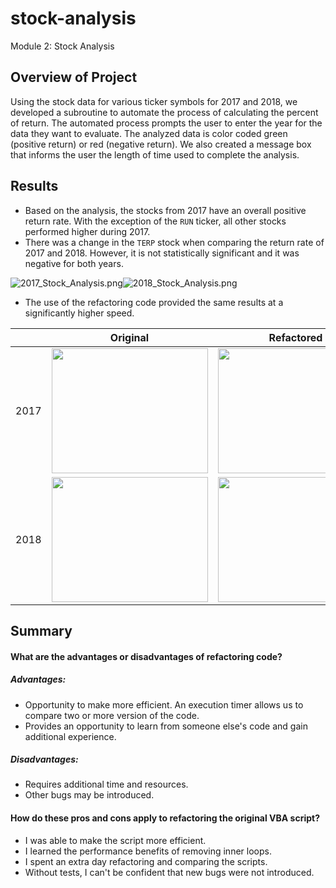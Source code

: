# stock-analysis
Module 2: Stock Analysis

## Overview of Project
Using the stock data for various ticker symbols for 2017 and 2018, we developed a subroutine to automate the process of calculating the percent of return. The automated process prompts the user to enter the year for the data they want to evaluate. The analyzed data is color coded green (positive return) or red (negative return). We also created a message box that informs the user the length of time used to complete the analysis. 

## Results
- Based on the analysis, the stocks from 2017 have an overall positive return rate. With the exception of the `RUN` ticker, all other stocks performed higher during 2017.
- There was a change in the `TERP` stock when comparing the return rate of 2017 and 2018. However, it is not statistically significant and it was negative for both years.

![2017_Stock_Analysis.png](2017_Stock_Analysis.png)![2018_Stock_Analysis.png](2018_Stock_Analysis.png)	



- The use of the refactoring code provided the same results at a significantly higher speed.

| | Original | Refactored |
| :--: | :--: | :--: |
| 2017 | <img src="Original_2017.png" width="250" height="200"> | <img src="VBA_Challenge_2017.png" width="250" height="200"> |
| 2018 | <img src="Original_2018.png" width="250" height="200"> | <img src="VBA_Challenge_2018.png" width="250" height="200"> |

 

## Summary
#### What are the advantages or disadvantages of refactoring code?

##### Advantages:
  - Opportunity to make more efficient. An execution timer allows us to compare two or more version of the code.
  - Provides an opportunity to learn from someone else's code and gain additional experience. 

##### Disadvantages:	
  - Requires additional time and resources.
  - Other bugs may be introduced.
	

#### How do these pros and cons apply to refactoring the original VBA script?
  - I was able to make the script more efficient. 
  - I learned the performance benefits of removing inner loops.
  - I spent an extra day refactoring and comparing the scripts.
  - Without tests, I can't be confident that new bugs were not introduced.
 